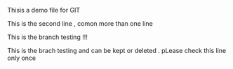 Thisis a demo file for GIT

This is the second line , comon more than one line

This is the branch testing !!!  

This is the brach testing and can be kept or deleted . pLease check this 
line only once 
